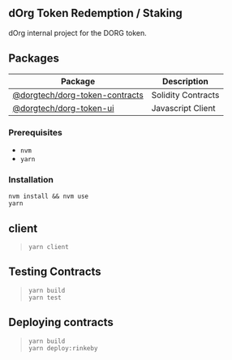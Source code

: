 ## dOrg Token Redemption / Staking
dOrg internal project for the DORG token.

## Packages  
| Package | Description |  
|---------|-------------|  
| [@dorgtech/dorg-token-contracts](./packages/protocol) | Solidity Contracts |
| [@dorgtech/dorg-token-ui](./packages/client) | Javascript Client |  

### Prerequisites  
- `nvm`  
- `yarn`

### Installation  
`nvm install && nvm use`  
`yarn`  

## client
> `yarn client`

## Testing Contracts
> `yarn build`  
> `yarn test`

## Deploying contracts

> `yarn build`  
> `yarn deploy:rinkeby`
